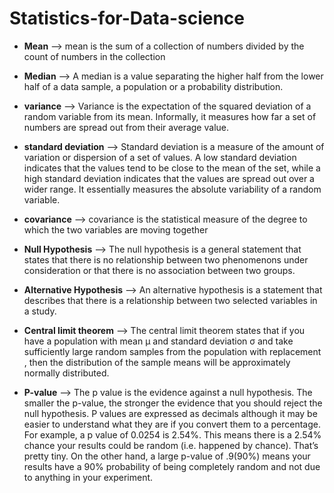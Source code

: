 # Statistics-for-Data-science

- **Mean** --> mean is the sum of a collection of numbers divided by the count of numbers in the collection

- **Median** --> A median is a value separating the higher half from the lower half of a data sample, a population or a probability distribution.

- **variance** --> Variance is the expectation of the squared deviation of a random variable from its mean. Informally, it measures how far a set of numbers are spread out from their average value.

- **standard deviation** --> Standard deviation is a measure of the amount of variation or dispersion of a set of values. A low standard deviation indicates that the values tend to be close to the mean of the set, while a high standard deviation indicates that the values are spread out over a wider range. It essentially measures the absolute variability of a random variable.

- **covariance** --> covariance is the statistical measure of the degree to which the two variables are moving together 

- **Null Hypothesis** --> The null hypothesis is a general statement that states that there is no relationship between two phenomenons under consideration or that there is no association between two groups. 

- **Alternative Hypothesis** --> An alternative hypothesis is a statement that describes that there is a relationship between two selected variables in a study.

- **Central limit theorem** --> The central limit theorem states that if you have a population with mean μ and standard deviation σ and take sufficiently large random samples from the population with replacement , then the distribution of the sample means will be approximately normally distributed.

- **P-value** --> The p value is the evidence against a null hypothesis. The smaller the p-value, the stronger the evidence that you should reject the null hypothesis. P values are expressed as decimals although it may be easier to understand what they are if you convert them to a percentage. For example, a p value of 0.0254 is 2.54%. This means there is a 2.54% chance your results could be random (i.e. happened by chance). That’s pretty tiny. On the other hand, a large p-value of .9(90%) means your results have a 90% probability of being completely random and not due to anything in your experiment. 
